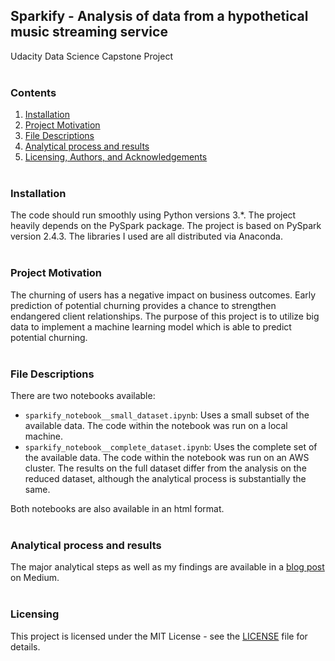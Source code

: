 ## Sparkify - Analysis of data from a hypothetical music streaming service
Udacity Data Science Capstone Project
<br><br>

### Contents

1. [Installation](#installation)
2. [Project Motivation](#motivation)
3. [File Descriptions](#files)
4. [Analytical process and results](#analytical_process)
5. [Licensing, Authors, and Acknowledgements](#licensing)
<br><br>

### Installation <a name="installation"></a>

The code should run smoothly using Python versions 3.*. The project heavily depends on the PySpark package. The project is based on PySpark version 2.4.3. The libraries I used are all distributed via Anaconda. 
<br><br>

### Project Motivation<a name="motivation"></a>

The churning of users has a negative impact on business outcomes. Early prediction of potential churning provides a chance to strengthen endangered client relationships. The purpose of this project is to utilize big data to implement a machine learning model which is able to predict potential churning.
<br><br>

### File Descriptions <a name="files"></a>

There are two notebooks available: 
- `sparkify_notebook__small_dataset.ipynb`: Uses a small subset of the available data. The code within the notebook was run on a local machine.
- `sparkify_notebook__complete_dataset.ipynb`: Uses the complete set of the available data. The code within the notebook was run on an AWS cluster. The results on the full dataset differ from the analysis on the reduced dataset, although the analytical process is substantially the same.

Both notebooks are also available in an html format.
<br><br>

### Analytical process and results<a name="analytical_process"></a>

The major analytical steps as well as my findings are available in a [blog post](https://medium.com/@christian_sauka/prevent-losing-customers-a648a02d280b) on Medium.
<br><br>

### Licensing<a name="licensing"></a>

This project is licensed under the MIT License - see the [LICENSE](LICENSE) file for details.

